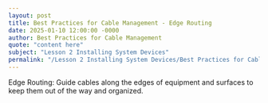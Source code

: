 ```yaml
---
layout: post
title: Best Practices for Cable Management - Edge Routing
date: 2025-01-10 12:00:00 -0000
author: Best Practices for Cable Management
quote: "content here"
subject: "Lesson 2 Installing System Devices"
permalink: "/Lesson 2 Installing System Devices/Best Practices for Cable Management/Best Practices for Cable Management - Edge Routing"
---
```


Edge Routing: Guide cables along the edges of equipment and surfaces to keep them out of the way and organized.
